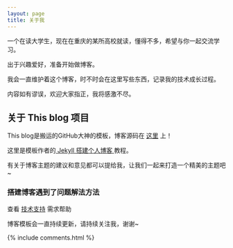 ```yaml
---
layout: page
title: 关于我 
---
```


一个在读大学生，现在在重庆的某所高校就读，懂得不多，希望与你一起交流学习。

出于兴趣爱好，准备开始做博客。

我会一直维护着这个博客，时不时会在这里写些东西，记录我的技术成长过程。

内容如有谬误，欢迎大家指正，我将感激不尽。


<h2> 关于 This blog 项目 </h2>  

This blog是搬运的GitHub大神的模板，博客源码在 <a target="_blank" href='https://github.com/leopardpan/leopardpan.github.io/'>这里</a> 上！

这里是模板作者的<a href="/2016/10/jekyll_tutorials1/"> Jekyll 搭建个人博客 </a>
教程。


有关于博客主题的建议和意见都可以提给我，让我们一起来打造一个精美的主题吧~ 




<h3> 搭建博客遇到了问题解法方法 </h3>  

查看 [技术支持](http://leopardpan.cn/support/) 需求帮助

博客模板会一直持续更新，请持续关注我，谢谢~

{% include comments.html %}

